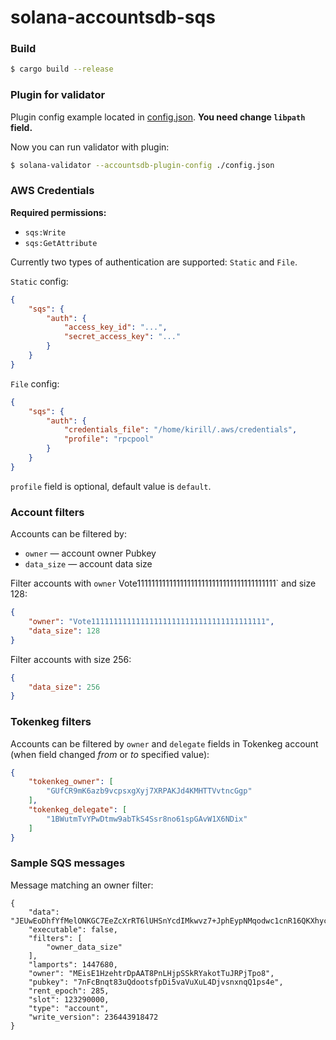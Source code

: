 # solana-accountsdb-sqs

### Build

```bash 
$ cargo build --release
```

### Plugin for validator

Plugin config example located in [config.json](config.json). **You need change `libpath` field.**

Now you can run validator with plugin:

```bash
$ solana-validator --accountsdb-plugin-config ./config.json
```

### AWS Credentials

**Required permissions:**

- `sqs:Write`
- `sqs:GetAttribute`

Currently two types of authentication are supported: `Static` and `File`.

`Static` config:

```json
{
    "sqs": {
        "auth": {
            "access_key_id": "...",
            "secret_access_key": "..."
        }
    }
}
```

`File` config:

```json
{
    "sqs": {
        "auth": {
            "credentials_file": "/home/kirill/.aws/credentials",
            "profile": "rpcpool"
        }
    }
}
```

`profile` field is optional, default value is `default`.

### Account filters

Accounts can be filtered by:

- `owner` — account owner Pubkey
- `data_size` — account data size

Filter accounts with `owner` Vote111111111111111111111111111111111111111` and size 128:

```json
{
    "owner": "Vote111111111111111111111111111111111111111",
    "data_size": 128
}
```

Filter accounts with size 256:

```json
{
    "data_size": 256
}
```

### Tokenkeg filters

Accounts can be filtered by `owner` and `delegate` fields in Tokenkeg account (when field changed *from* or *to* specified value):

```json
{
    "tokenkeg_owner": [
        "GUfCR9mK6azb9vcpsxgXyj7XRPAKJd4KMHTTVvtncGgp"
    ],
    "tokenkeg_delegate": [
        "1BWutmTvYPwDtmw9abTkS4Ssr8no61spGAvW1X6NDix"
    ]
}
```

### Sample SQS messages

Message matching an owner filter:
```
{
    "data": "JEUwEoDhfYfMelONKGC7EeZcXrRT6lUHSnYcdIMkwvz7+JphEypNMqodwc1cnR16QKXhycV448DIRhZ2cEf0xZvhaQgSIsjxAMOd0AAAAAA=",
    "executable": false,
    "filters": [
        "owner_data_size"
    ],
    "lamports": 1447680,
    "owner": "MEisE1HzehtrDpAAT8PnLHjpSSkRYakotTuJRPjTpo8",
    "pubkey": "7nFcBnqt83uQdootsfpDi5vaVuXuL4DjvsnxnqQ1ps4e",
    "rent_epoch": 285,
    "slot": 123290000,
    "type": "account",
    "write_version": 236443918472
}
```
